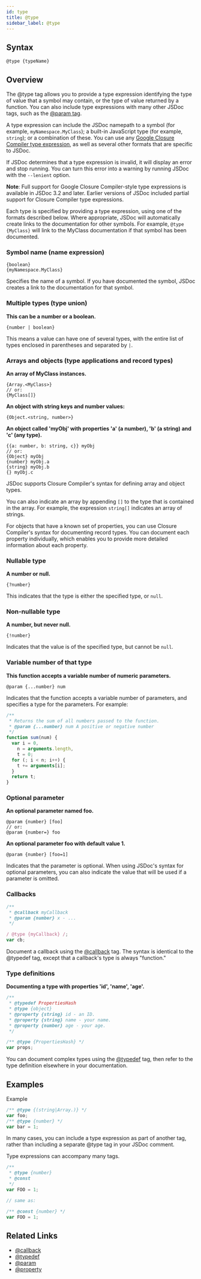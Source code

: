```yaml
---
id: type
title: @type
sidebar_label: @type
---
```


## Syntax

`@type {typeName}`

## Overview

The @type tag allows you to provide a type expression identifying the type of value that a symbol may contain, or the type of value returned by a function. You can also include type expressions with many other JSDoc tags, such as the [@param tag](./param.md).

A type expression can include the JSDoc namepath to a symbol (for example, `myNamespace.MyClass`); a built-in JavaScript type (for example, `string`); or a combination of these. You can use any [Google Closure Compiler type expression](https://github.com/google/closure-compiler/wiki/Annotating-JavaScript-for-the-Closure-Compiler#type-expressions), as well as several other formats that are specific to JSDoc.

If JSDoc determines that a type expression is invalid, it will display an error and stop running. You can turn this error into a warning by running JSDoc with the `--lenient` option.

**Note**: Full support for Google Closure Compiler-style type expressions is available in JSDoc 3.2 and later. Earlier versions of JSDoc included partial support for Closure Compiler type expressions.

Each type is specified by providing a type expression, using one of the formats described below. Where appropriate, JSDoc will automatically create links to the documentation for other symbols. For example, `@type {MyClass}` will link to the MyClass documentation if that symbol has been documented.

<!-- | Type name | Syntax example | Description |
| --------- | -------------- | ----------- | -->

### Symbol name (name expression)

```
{boolean}
{myNamespace.MyClass}
```

Specifies the name of a symbol. If you have documented the symbol, JSDoc creates a link to the documentation for that symbol.

### Multiple types (type union)

**This can be a number or a boolean.**

```
{number | boolean}
```

This means a value can have one of several types, with the entire list of types enclosed in parentheses and separated by `|`.

### Arrays and objects (type applications and record types)

**An array of MyClass instances.**

```
{Array.<MyClass>}
// or:
{MyClass[]}
```

**An object with string keys and number values:**

```
{Object.<string, number>}
```

**An object called 'myObj' with properties 'a' (a number), 'b' (a string) and 'c' (any type).**

```
{{a: number, b: string, c}} myObj
// or:
{Object} myObj
{number} myObj.a
{string} myObj.b
{} myObj.c
```

JSDoc supports Closure Compiler's syntax for defining array and object types.

You can also indicate an array by appending `[]` to the type that is contained in the array. For example, the expression `string[]` indicates an array of strings.

For objects that have a known set of properties, you can use Closure Compiler's syntax for documenting record types. You can document each property individually, which enables you to provide more detailed information about each property.

### Nullable type

**A number or null.**

```
{?number}
```

This indicates that the type is either the specified type, or `null`.

### Non-nullable type

**A number, but never null.**

```
{!number}
```

Indicates that the value is of the specified type, but cannot be `null`.

### Variable number of that type

**This function accepts a variable number of numeric parameters.**

```
@param {...number} num
```

Indicates that the function accepts a variable number of parameters, and specifies a type for the parameters. For example:

```js
/**
 * Returns the sum of all numbers passed to the function.
 * @param {...number} num A positive or negative number
 */
function sum(num) {
  var i = 0,
    n = arguments.length,
    t = 0;
  for (; i < n; i++) {
    t += arguments[i];
  }
  return t;
}
```

### Optional parameter

**An optional parameter named foo.**

```
@param {number} [foo]
// or:
@param {number=} foo
```

**An optional parameter foo with default value 1.**

```
@param {number} [foo=1]
```

Indicates that the parameter is optional. When using JSDoc's syntax for optional parameters, you can also indicate the value that will be used if a parameter is omitted.

### Callbacks

```js
/**
 * @callback myCallback
 * @param {number} x - ...
 */

/ @type {myCallback} /;
var cb;
```

Document a callback using the [@callback](./callback.md) tag. The syntax is identical to the @typedef tag, except that a callback's type is always "function."

### Type definitions

**Documenting a type with properties 'id', 'name', 'age'.**

```js
/**
 * @typedef PropertiesHash
 * @type {object}
 * @property {string} id - an ID.
 * @property {string} name - your name.
 * @property {number} age - your age.
 */

/** @type {PropertiesHash} */
var props;
```

You can document complex types using the [@typedef](./typedef.md) tag, then refer to the type definition elsewhere in your documentation.

## Examples

Example

```js
/** @type {(string|Array.)} */
var foo;
/** @type {number} */
var bar = 1;
```

In many cases, you can include a type expression as part of another tag, rather than including a separate @type tag in your JSDoc comment.

Type expressions can accompany many tags.

```js
/**
 * @type {number}
 * @const
 */
var FOO = 1;

// same as:

/** @const {number} */
var FOO = 1;
```

## Related Links

- [@callback](./callback.md)
- [@typedef](./typedef.md)
- [@param](./param.md)
- [@property](./property.md)
